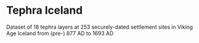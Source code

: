 # Tephra Iceland
Dataset of 18 tephra layers at 253 securely-dated settlement sites in Viking Age Iceland from (pre-) 877 AD to 1693 AD
